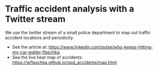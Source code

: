 # Traffic accident analysis with a Twitter stream

We use the twitter stream of a small police department to map out traffic accident locations and periodicity.

* See the article at: https://www.linkedin.com/pulse/who-keeps-hitting-my-car-walter-flaschka.
* See the live heat map of accidents: https://wflaschka.github.io/opd_accidents/map.html


